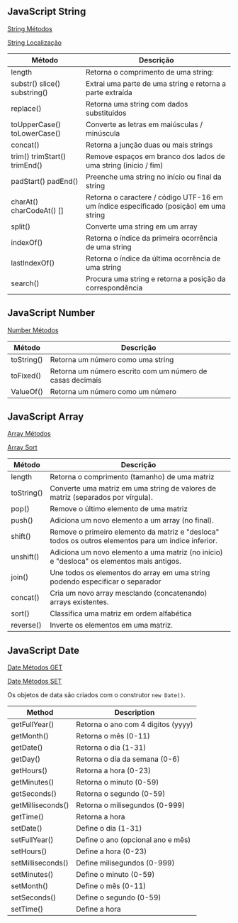 ## JavaScript String

[String Métodos](https://www.w3schools.com/js/js_string_methods.asp)

[String Localização](https://www.w3schools.com/js/js_string_search.asp)

| Método | Descrição |
| ------ | --------- |
| length | Retorna o comprimento de uma string: |
| substr() slice() substring() | Extrai uma parte de uma string e retorna a parte extraída |
| replace() | Retorna uma string com dados substituidos |
| toUpperCase() toLowerCase() | Converte as letras em maiúsculas / minúscula |
| concat() | Retorna a junção duas ou mais strings |
| trim() trimStart() trimEnd() | Remove espaços em branco dos lados de uma string (inicio / fim) |
| padStart() padEnd() | Preenche uma string no início ou final da string  |
| charAt() charCodeAt() [] | Retorna o caractere / código UTF-16 em um índice especificado (posição) em uma string |
| split() | Converte uma string em um array |
| indexOf() | Retorna o índice da primeira ocorrência de uma string |
| lastIndexOf() | Retorna o índice da última ocorrência de uma string | 
| search() | Procura uma string e retorna a posição da correspondência |

## JavaScript Number

[Number Métodos](https://www.w3schools.com/js/js_number_methods.asp)

| Método | Descrição |
| ------ | --------- |
| toString() | Retorna um número como uma string |
| toFixed() | Retorna um número escrito com um número de casas decimais |
| ValueOf() | Retorna um número como um número |


## JavaScript Array

[Array Métodos](https://www.w3schools.com/js/js_array_methods.asp)

[Array Sort](https://www.w3schools.com/js/js_array_sort.asp)

| Método | Descrição |
| ------ | --------- |
| length | Retorna o comprimento (tamanho) de uma matriz |
| toString() | Converte uma matriz em uma string de valores de matriz (separados por vírgula). |
| pop() | Remove o último elemento de uma matriz |
| push() | Adiciona um novo elemento a um array (no final). |
| shift() | Remove o primeiro elemento da matriz e "desloca" todos os outros elementos para um índice inferior. |
| unshift() | Adiciona um novo elemento a uma matriz (no início) e "desloca" os elementos mais antigos. |
| join() | Une todos os elementos do array em uma string podendo especificar o separador |
| concat() | Cria um novo array mesclando (concatenando) arrays existentes. |
sort() | Classifica uma matriz em ordem alfabética |
reverse() | Inverte os elementos em uma matriz. |


## JavaScript Date

[Date Métodos GET](https://www.w3schools.com/js/js_date_methods.asp)

[Date Métodos SET](https://www.w3schools.com/js/js_date_methods_set.asp)


Os objetos de data são criados com o construtor ```new Date()```.

| Method | Description |
| ------ | ----------- |
| getFullYear() | Retorna o ano com 4 digitos (yyyy) |
| getMonth() | Retorna o mês (0-11) |
| getDate() | Retorna o dia (1-31) |
| getDay() | Retorna o dia da semana (0-6) |
| getHours() | Retorna a hora (0-23) |
| getMinutes() | Retorna o minuto (0-59) |
| getSeconds() | Retorna o segundo (0-59) |
| getMilliseconds() | Retorna o milisegundos (0-999) |
| getTime() | Retorna a hora |
| setDate() | Define o dia (1-31) |
| setFullYear() | Define o ano (opcional ano e mês) |
| setHours() | Define a hora (0-23) |
| setMilliseconds() | Define milisegundos (0-999) |
| setMinutes() | Define o minuto (0-59) |
| setMonth() | Define o mês (0-11) |
| setSeconds() | Define o segundo (0-59) |
| setTime() | Define a hora |